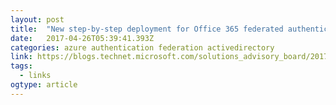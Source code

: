```yaml
---
layout: post 
title:  "New step-by-step deployment for Office 365 federated authentication in Azure – Cloud Adoption Advisory Board (CAAB)" 
date:   2017-04-26T05:39:41.393Z 
categories: azure authentication federation activedirectory
link: https://blogs.technet.microsoft.com/solutions_advisory_board/2017/04/25/new-step-by-step-deployment-for-office-365-federated-authentication-in-azure/ 
tags:
  - links
ogtype: article 
---
```


